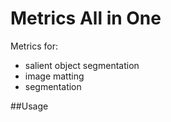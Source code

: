 # Metrics All in One

Metrics for:
- salient object segmentation
- image matting
- segmentation


##Usage

